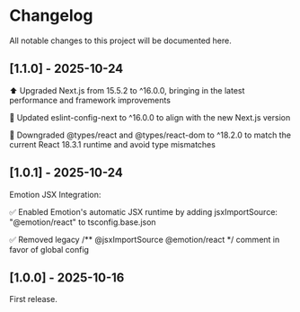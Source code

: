 # Changelog

All notable changes to this project will be documented here.

## [1.1.0] - 2025-10-24

⬆️ Upgraded Next.js from 15.5.2 to ^16.0.0, bringing in the latest performance and framework improvements

🧹 Updated eslint-config-next to ^16.0.0 to align with the new Next.js version

🧠 Downgraded @types/react and @types/react-dom to ^18.2.0 to match the current React 18.3.1 runtime and avoid type mismatches

## [1.0.1] - 2025-10-24

Emotion JSX Integration:

✅ Enabled Emotion's automatic JSX runtime by adding jsxImportSource: "@emotion/react" to tsconfig.base.json

✅ Removed legacy /** @jsxImportSource @emotion/react */ comment in favor of global config

## [1.0.0] - 2025-10-16

First release.
